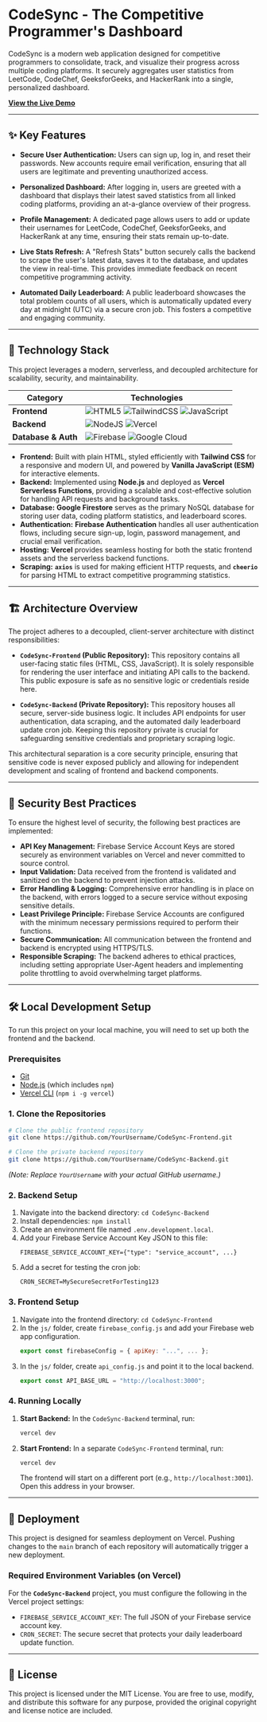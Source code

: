 # CodeSync - The Competitive Programmer's Dashboard

CodeSync is a modern web application designed for competitive programmers to consolidate, track, and visualize their progress across multiple coding platforms. It securely aggregates user statistics from LeetCode, CodeChef, GeeksforGeeks, and HackerRank into a single, personalized dashboard.

**[View the Live Demo](https://codesync-praveen.vercel.app/)** 

<!--- ### TODO: Add a screenshot of your project here -->

---

## ✨ Key Features

*   **Secure User Authentication:** Users can sign up, log in, and reset their passwords. New accounts require email verification, ensuring that all users are legitimate and preventing unauthorized access.

*   **Personalized Dashboard:** After logging in, users are greeted with a dashboard that displays their latest saved statistics from all linked coding platforms, providing an at-a-glance overview of their progress.

*   **Profile Management:** A dedicated page allows users to add or update their usernames for LeetCode, CodeChef, GeeksforGeeks, and HackerRank at any time, ensuring their stats remain up-to-date.

*   **Live Stats Refresh:** A "Refresh Stats" button securely calls the backend to scrape the user's latest data, saves it to the database, and updates the view in real-time. This provides immediate feedback on recent competitive programming activity.

*   **Automated Daily Leaderboard:** A public leaderboard showcases the total problem counts of all users, which is automatically updated every day at midnight (UTC) via a secure cron job. This fosters a competitive and engaging community.

---

## 🚀 Technology Stack

This project leverages a modern, serverless, and decoupled architecture for scalability, security, and maintainability.

| Category      | Technologies                                                                                                                                                                                             |
|---------------|----------------------------------------------------------------------------------------------------------------------------------------------------------------------------------------------------------|
| **Frontend**  | ![HTML5](https://img.shields.io/badge/html5-%23E34F26.svg?style=for-the-badge&logo=html5&logoColor=white) ![TailwindCSS](https://img.shields.io/badge/tailwindcss-%2338B2AC.svg?style=for-the-badge&logo=tailwind-css&logoColor=white) ![JavaScript](https://img.shields.io/badge/javascript-%23323330.svg?style=for-the-badge&logo=javascript&logoColor=%23F7DF1E) |
| **Backend**   | ![NodeJS](https://img.shields.io/badge/node.js-6DA55F?style=for-the-badge&logo=node.js&logoColor=white) ![Vercel](https://img.shields.io/badge/Vercel-000000?style=for-the-badge&logo=vercel&logoColor=white) |
| **Database & Auth** | ![Firebase](https://img.shields.io/badge/firebase-%23039BE5.svg?style=for-the-badge&logo=firebase) ![Google Cloud](https://img.shields.io/badge/Google%20Cloud-%234285F4.svg?style=for-the-badge&logo=google-cloud&logoColor=white) |

*   **Frontend:** Built with plain HTML, styled efficiently with **Tailwind CSS** for a responsive and modern UI, and powered by **Vanilla JavaScript (ESM)** for interactive elements.
*   **Backend:** Implemented using **Node.js** and deployed as **Vercel Serverless Functions**, providing a scalable and cost-effective solution for handling API requests and background tasks.
*   **Database:** **Google Firestore** serves as the primary NoSQL database for storing user data, coding platform statistics, and leaderboard scores.
*   **Authentication:** **Firebase Authentication** handles all user authentication flows, including secure sign-up, login, password management, and crucial email verification.
*   **Hosting:** **Vercel** provides seamless hosting for both the static frontend assets and the serverless backend functions.
*   **Scraping:** **`axios`** is used for making efficient HTTP requests, and **`cheerio`** for parsing HTML to extract competitive programming statistics.

---

## 🏗️ Architecture Overview

The project adheres to a decoupled, client-server architecture with distinct responsibilities:

*   **`CodeSync-Frontend` (Public Repository):** This repository contains all user-facing static files (HTML, CSS, JavaScript). It is solely responsible for rendering the user interface and initiating API calls to the backend. This public exposure is safe as no sensitive logic or credentials reside here.

*   **`CodeSync-Backend` (Private Repository):** This repository houses all secure, server-side business logic. It includes API endpoints for user authentication, data scraping, and the automated daily leaderboard update cron job. Keeping this repository private is crucial for safeguarding sensitive credentials and proprietary scraping logic.

This architectural separation is a core security principle, ensuring that sensitive code is never exposed publicly and allowing for independent development and scaling of frontend and backend components.

---

## 🔐 Security Best Practices

To ensure the highest level of security, the following best practices are implemented:

*   **API Key Management:** Firebase Service Account Keys are stored securely as environment variables on Vercel and never committed to source control.
*   **Input Validation:** Data received from the frontend is validated and sanitized on the backend to prevent injection attacks.
*   **Error Handling & Logging:** Comprehensive error handling is in place on the backend, with errors logged to a secure service without exposing sensitive details.
*   **Least Privilege Principle:** Firebase Service Accounts are configured with the minimum necessary permissions required to perform their functions.
*   **Secure Communication:** All communication between the frontend and backend is encrypted using HTTPS/TLS.
*   **Responsible Scraping:** The backend adheres to ethical practices, including setting appropriate User-Agent headers and implementing polite throttling to avoid overwhelming target platforms.

---

## 🛠️ Local Development Setup

To run this project on your local machine, you will need to set up both the frontend and the backend.

### Prerequisites
*   [Git](https://git-scm.com/)
*   [Node.js](https://nodejs.org/) (which includes `npm`)
*   [Vercel CLI](https://vercel.com/docs/cli) (`npm i -g vercel`)

### 1. Clone the Repositories
```bash
# Clone the public frontend repository
git clone https://github.com/YourUsername/CodeSync-Frontend.git

# Clone the private backend repository
git clone https://github.com/YourUsername/CodeSync-Backend.git
```
*(Note: Replace `YourUsername` with your actual GitHub username.)*

### 2. Backend Setup
1.  Navigate into the backend directory: `cd CodeSync-Backend`
2.  Install dependencies: `npm install`
3.  Create an environment file named `.env.development.local`.
4.  Add your Firebase Service Account Key JSON to this file:
    ```
    FIREBASE_SERVICE_ACCOUNT_KEY={"type": "service_account", ...}
    ```
5.  Add a secret for testing the cron job:
    ```
    CRON_SECRET=MySecureSecretForTesting123
    ```

### 3. Frontend Setup
1.  Navigate into the frontend directory: `cd CodeSync-Frontend`
2.  In the `js/` folder, create `firebase_config.js` and add your Firebase web app configuration.
    ```javascript
    export const firebaseConfig = { apiKey: "...", ... };
    ```
3.  In the `js/` folder, create `api_config.js` and point it to the local backend.
    ```javascript
    export const API_BASE_URL = "http://localhost:3000";
    ```

### 4. Running Locally
1.  **Start Backend:** In the `CodeSync-Backend` terminal, run:
    ```bash
    vercel dev
    ```
2.  **Start Frontend:** In a separate `CodeSync-Frontend` terminal, run:
    ```bash
    vercel dev
    ```
    The frontend will start on a different port (e.g., `http://localhost:3001`). Open this address in your browser.

---

## 🚀 Deployment
This project is designed for seamless deployment on Vercel. Pushing changes to the `main` branch of each repository will automatically trigger a new deployment.

### Required Environment Variables (on Vercel)
For the **`CodeSync-Backend`** project, you must configure the following in the Vercel project settings:
*   `FIREBASE_SERVICE_ACCOUNT_KEY`: The full JSON of your Firebase service account key.
*   `CRON_SECRET`: The secure secret that protects your daily leaderboard update function.

---

## 📄 License
This project is licensed under the MIT License. You are free to use, modify, and distribute this software for any purpose, provided the original copyright and license notice are included.
